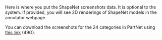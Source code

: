 Here is where you put the ShapeNet screenshots data. It is optional to the system. If provided, you will see 2D renderings of ShapeNet models in the annotator webpage.

You can download the screenshots for the 24 categories in PartNet using [this link](http://download.cs.stanford.edu/orion/partnet_dataset/screenshots.zip) (49G).
